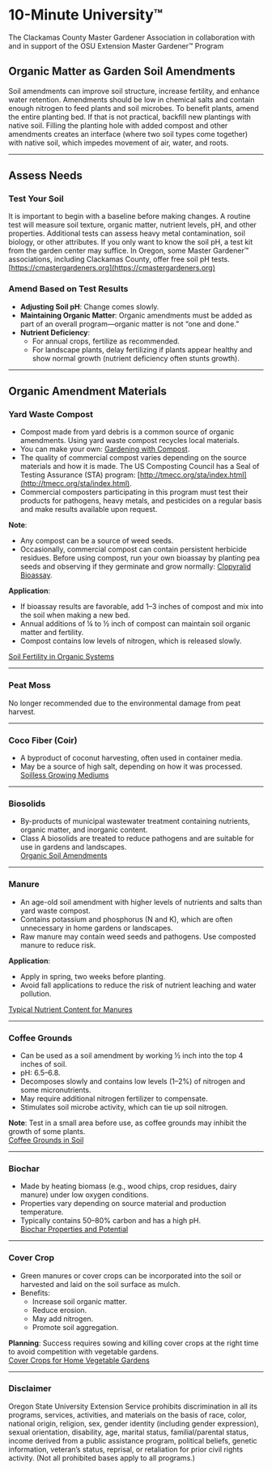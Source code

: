 # 10-Minute University™  
The Clackamas County Master Gardener Association in collaboration with and in support of the OSU Extension Master Gardener™ Program  

## Organic Matter as Garden Soil Amendments  
Soil amendments can improve soil structure, increase fertility, and enhance water retention. Amendments should be low in chemical salts and contain enough nitrogen to feed plants and soil microbes. To benefit plants, amend the entire planting bed. If that is not practical, backfill new plantings with native soil. Filling the planting hole with added compost and other amendments creates an interface (where two soil types come together) with native soil, which impedes movement of air, water, and roots.  

---

## Assess Needs  

### Test Your Soil  
It is important to begin with a baseline before making changes. A routine test will measure soil texture, organic matter, nutrient levels, pH, and other properties. Additional tests can assess heavy metal contamination, soil biology, or other attributes. If you only want to know the soil pH, a test kit from the garden center may suffice. In Oregon, some Master Gardener™ associations, including Clackamas County, offer free soil pH tests.  
[https://cmastergardeners.org](https://cmastergardeners.org)  

### Amend Based on Test Results  
- **Adjusting Soil pH**: Change comes slowly.  
- **Maintaining Organic Matter**: Organic amendments must be added as part of an overall program—organic matter is not “one and done.”  
- **Nutrient Deficiency**:  
  - For annual crops, fertilize as recommended.  
  - For landscape plants, delay fertilizing if plants appear healthy and show normal growth (nutrient deficiency often stunts growth).  

---

## Organic Amendment Materials  

### Yard Waste Compost  
- Compost made from yard debris is a common source of organic amendments. Using yard waste compost recycles local materials.  
- You can make your own: [Gardening with Compost](https://cmastergardeners.files.wordpress.com/2022/02/gardening-with-compost.pdf).  
- The quality of commercial compost varies depending on the source materials and how it is made. The US Composting Council has a Seal of Testing Assurance (STA) program: [http://tmecc.org/sta/index.html](http://tmecc.org/sta/index.html).  
- Commercial composters participating in this program must test their products for pathogens, heavy metals, and pesticides on a regular basis and make results available upon request.  

**Note**:  
- Any compost can be a source of weed seeds.  
- Occasionally, commercial compost can contain persistent herbicide residues. Before using compost, run your own bioassay by planting pea seeds and observing if they germinate and grow normally: [Clopyralid Bioassay](https://s3.wp.wsu.edu/uploads/sites/411/2014/12/PDF_Clopyralid_Bioassay.pdf).  

**Application**:  
- If bioassay results are favorable, add 1–3 inches of compost and mix into the soil when making a new bed.  
- Annual additions of ¼ to ½ inch of compost can maintain soil organic matter and fertility.  
- Compost contains low levels of nitrogen, which is released slowly.  

[Soil Fertility in Organic Systems](https://pubs.extension.wsu.edu/soil-fertility-in-organic-systems-a-guide-for-gardeners-and-small-acreage-farmers)  

---

### Peat Moss  
No longer recommended due to the environmental damage from peat harvest.  

---

### Coco Fiber (Coir)  
- A byproduct of coconut harvesting, often used in container media.  
- May be a source of high salt, depending on how it was processed.  
[Soilless Growing Mediums](https://extension.okstate.edu/fact-sheets/soilless-growing-mediums.html)  

---

### Biosolids  
- By-products of municipal wastewater treatment containing nutrients, organic matter, and inorganic content.  
- Class A biosolids are treated to reduce pathogens and are suitable for use in gardens and landscapes.  
[Organic Soil Amendments](https://pubs.extension.wsu.edu/organic-soil-amendments-in-yards-and-gardens-how-much-is-enough-home-garden-series)  

---

### Manure  
- An age-old soil amendment with higher levels of nutrients and salts than yard waste compost.  
- Contains potassium and phosphorus (N and K), which are often unnecessary in home gardens or landscapes.  
- Raw manure may contain weed seeds and pathogens. Use composted manure to reduce risk.  

**Application**:  
- Apply in spring, two weeks before planting.  
- Avoid fall applications to reduce the risk of nutrient leaching and water pollution.  

[Typical Nutrient Content for Manures](https://pubs.extension.wsu.edu/fertilizing-with-manure)  

---

### Coffee Grounds  
- Can be used as a soil amendment by working ½ inch into the top 4 inches of soil.  
- pH: 6.5–6.8.  
- Decomposes slowly and contains low levels (1–2%) of nitrogen and some micronutrients.  
- May require additional nitrogen fertilizer to compensate.  
- Stimulates soil microbe activity, which can tie up soil nitrogen.  

**Note**: Test in a small area before use, as coffee grounds may inhibit the growth of some plants.  
[Coffee Grounds in Soil](https://today.oregonstate.edu/news/used-appropriately-coffee-grounds-improve-soil-and-kill-slugs)  

---

### Biochar  
- Made by heating biomass (e.g., wood chips, crop residues, dairy manure) under low oxygen conditions.  
- Properties vary depending on source material and production temperature.  
- Typically contains 50–80% carbon and has a high pH.  
[Biochar Properties and Potential](https://extension.psu.edu/biochar-properties-and-potential)  

---

### Cover Crop  
- Green manures or cover crops can be incorporated into the soil or harvested and laid on the soil surface as mulch.  
- Benefits:  
  - Increase soil organic matter.  
  - Reduce erosion.  
  - May add nitrogen.  
  - Promote soil aggregation.  

**Planning**: Success requires sowing and killing cover crops at the right time to avoid competition with vegetable gardens.  
[Cover Crops for Home Vegetable Gardens](https://cmastergardeners.files.wordpress.com/2022/10/cover-crops-for-home-vegetable-gardens.pdf)  

---

### Disclaimer  
Oregon State University Extension Service prohibits discrimination in all its programs, services, activities, and materials on the basis of race, color, national origin, religion, sex, gender identity (including gender expression), sexual orientation, disability, age, marital status, familial/parental status, income derived from a public assistance program, political beliefs, genetic information, veteran’s status, reprisal, or retaliation for prior civil rights activity. (Not all prohibited bases apply to all programs.)